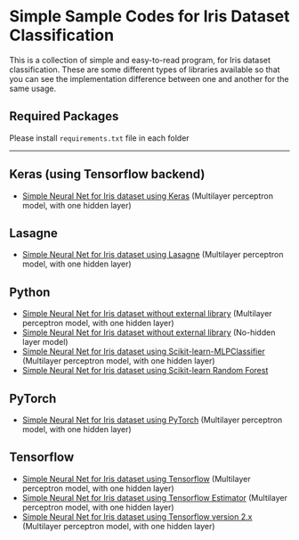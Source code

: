 # Simple Sample Codes for Iris Dataset Classification
This is a collection of simple and easy-to-read program, for Iris dataset classification.
These are some different types of libraries available so that you can see the implementation difference between one and another for the same usage.

## Required Packages

Please install `requirements.txt` file in each folder

---

## Keras (using Tensorflow backend)
- [Simple Neural Net for Iris dataset using Keras][iris_keras] (Multilayer perceptron model, with one hidden layer)

## Lasagne
- [Simple Neural Net for Iris dataset using Lasagne][iris_lasagne] (Multilayer perceptron model, with one hidden layer)

## Python
- [Simple Neural Net for Iris dataset without external library][iris_plain] (Multilayer perceptron model, with one hidden layer) 
- [Simple Neural Net for Iris dataset without external library][iris_plain_2] (No-hidden layer model)
- [Simple Neural Net for Iris dataset using Scikit-learn-MLPClassifier][iris_scikit] (Multilayer perceptron model, with one hidden layer)
- [Simple Neural Net for Iris dataset using Scikit-learn Random Forest][iris_scikit_rf]

## PyTorch
- [Simple Neural Net for Iris dataset using PyTorch][iris_pytorch] (Multilayer perceptron model, with one hidden layer)

## Tensorflow
- [Simple Neural Net for Iris dataset using Tensorflow][iris_tf] (Multilayer perceptron model, with one hidden layer)
- [Simple Neural Net for Iris dataset using Tensorflow Estimator][iris_tf_estimator] (Multilayer perceptron model, with one hidden layer)
- [Simple Neural Net for Iris dataset using Tensorflow version 2.x][iris_tf_2] (Multilayer perceptron model, with one hidden layer)

[iris_keras]:https://github.com/rianrajagede/iris-python/blob/master/Keras/iris_keras.py
[iris_lasagne]:https://github.com/rianrajagede/iris-python/blob/master/Lasagne/iris_lasagne.py
[iris_scikit]:https://github.com/rianrajagede/iris-python/blob/master/Python/iris_scikit_mlp.py
[iris_scikit_rf]:https://github.com/rianrajagede/iris-python/blob/master/Python/iris_scikit_rf.py
[iris_plain]:https://github.com/rianrajagede/iris-python/blob/master/Python/iris_plain_mlp.py
[iris_plain_2]:https://github.com/rianrajagede/iris-python/blob/master/Python/iris_plain_slp.py
[iris_pytorch]:https://github.com/rianrajagede/iris-python/blob/master/Pytorch/iris_pytorch.py
[iris_tf]:https://github.com/rianrajagede/iris-python/blob/master/Tensorflow/iris_tf_v1.py
[iris_tf_estimator]:https://github.com/rianrajagede/iris-python/blob/master/Tensorflow/iris_tf_estimator.py
[iris_tf_2]:https://github.com/rianrajagede/iris-python/blob/master/Tensorflow/iris_tf_v2.py